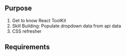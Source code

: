 ## Purpose
1. Get to know React ToolKit
2. Skill Building: Populate dropdown data from api data
3. CSS refresher

## Requirements

